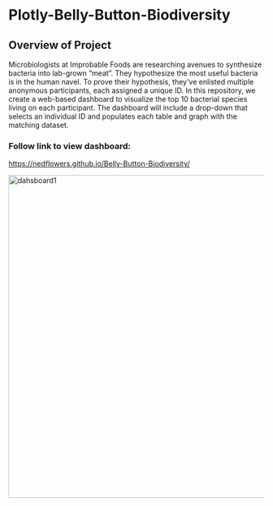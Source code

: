 # Plotly-Belly-Button-Biodiversity

## Overview of Project
Microbiologists at Improbable Foods are researching avenues to synthesize bacteria into lab-grown “meat”.  They hypothesize the most useful bacteria is in the human navel.  To prove their hypothesis, they’ve enlisted multiple anonymous participants, each assigned a unique ID.  In this repository, we create a web-based dashboard to visualize the top 10 bacterial species living on each participant. The dashboard will include a drop-down that selects an individual ID and populates each table and graph with the matching dataset. 

### Follow link to view dashboard:
https://nedflowers.github.io/Belly-Button-Biodiversity/

<img width="635" alt="dahsboard1" src="https://user-images.githubusercontent.com/95272294/159200100-a48ff91f-31ac-44a4-a987-78050a8a72cc.png">
